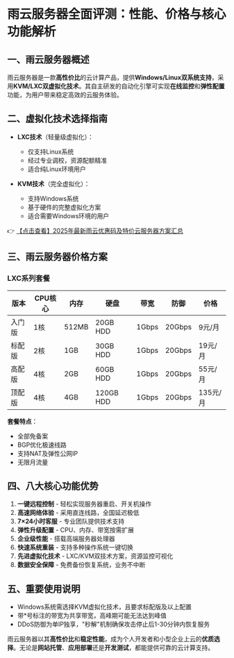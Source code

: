 # 雨云服务器全面评测：性能、价格与核心功能解析

## 一、雨云服务器概述

雨云服务器是一款**高性价比**的云计算产品，提供**Windows/Linux双系统支持**，采用**KVM/LXC双虚拟化技术**。其自主研发的自动化引擎可实现**在线监控**和**弹性配置**功能，为用户带来稳定高效的云服务体验。

## 二、虚拟化技术选择指南

- **LXC技术**（轻量级虚拟化）：
  - 仅支持Linux系统
  - 经过专业调校，资源配额精准
  - 适合纯Linux环境用户

- **KVM技术**（完全虚拟化）：
  - 支持Windows系统
  - 基于硬件的完整虚拟化方案
  - 适合需要Windows环境的用户

👉 [【点击查看】2025年最新雨云优惠码及特价云服务器方案汇总](https://bit.ly/RainYun)

## 三、雨云服务器价格方案

### LXC系列套餐

| 版本 | CPU核心 | 内存 | 硬盘 | 带宽 | 防御 | 价格 |
|------|---------|------|------|------|------|------|
| 入门版 | 1核 | 512MB | 20GB HDD | 1Gbps | 20Gbps | 9元/月 |
| 标配版 | 2核 | 1GB | 30GB HDD | 1Gbps | 20Gbps | 19元/月 |
| 高配版 | 4核 | 2GB | 60GB HDD | 1Gbps | 20Gbps | 55元/月 |
| 顶配版 | 4核 | 4GB | 120GB HDD | 1Gbps | 20Gbps | 135元/月 |

**套餐特点**：
- 全部免备案
- BGP优化极速线路
- 支持NAT及弹性公网IP
- 无限月流量

## 四、八大核心功能优势

1. **一键远程控制** - 轻松实现服务器重启、开关机操作
2. **高速网络体验** - 采用直连线路，全国延迟极低
3. **7×24小时客服** - 专业团队提供技术支持
4. **弹性升级配置** - CPU、内存、带宽按需扩展
5. **企业级性能** - 搭载高端服务器处理器
6. **快速系统重装** - 支持多种操作系统一键切换
7. **先进虚拟化技术** - LXC/KVM双技术方案，资源监控可视化
8. **数据安全保障** - 免费备份恢复系统，业务不中断

## 五、重要使用说明

- Windows系统需选择KVM虚拟化技术，且要求标配版及以上配置
- 带*号标注的带宽为共享带宽，高峰期可能无法达到峰值
- DDoS防御为单IP独享，"秒解"机制确保攻击停止后1-30分钟内恢复服务

雨云服务器以其**高性价比**和**稳定性能**，成为个人开发者和小型企业上云的**优质选择**。无论是**网站托管**、**应用部署**还是**开发测试**，都能提供可靠的云计算支持。